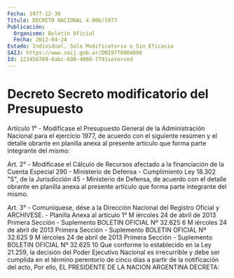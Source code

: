 ```yaml
---
Fecha: 1977-12-30
Título: DECRETO NACIONAL 4.006/1977
Publicación:
  Organismo: Boletín Oficial
  Fecha: 2013-04-24
Estado: Individual, Solo Modificatoria o Sin Eficacia
SAIJ: https://www.saij.gob.ar/DN19770004006
Id: 123456789-0abc-600-4000-7791soterced
---
```

# Decreto Secreto modificatorio del Presupuesto

<a id="1"></a>
Artículo 1° - Modifícase el Presupuesto General de la Administración Nacional para el ejercicio 1977, de acuerdo con el siguiente resúmen y el detalle obrante en planilla anexa al presente artículo que forma parte integrante del mismo:

<a id="2"></a>
Art. 2° - Modifícase el Cálculo de Recursos afectado a la financiación de la Cuenta Especial 290 - Ministerio de Defensa - Cumplimiento Ley 18.302 "S", de la Jurisdicción 45 - Ministerio de Defensa, de acuerdo con el detalle obrante en planilla anexa al presente artículo que forma parte integrante del mismo.

<a id="3"></a>
Art. 3° - Comuníquese, dése a la Dirección Nacional del Registro Oficial y ARCHIVESE. - Planilla Anexa al artículo 1° M iércoles 24 de abril de 2013 Primera Sección - Suplemento BOLETIN OFICIAL Nº 32.625 6 M iércoles 24 de abril de 2013 Primera Sección - Suplemento BOLETIN OFICIAL Nº 32.625 9 M iércoles 24 de abril de 2013 Primera Sección - Suplemento BOLETIN OFICIAL Nº 32.625 10 Que conforme lo establecido en la Ley 21.259, la decisión del Poder Ejecutivo Nacional es irrecurrible y debe ser cumplida en el término perentorio de cinco días a partir de la notificación del acto, Por ello, EL PRESIDENTE DE LA NACION ARGENTINA DECRETA: